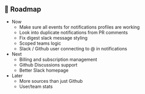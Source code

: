 ## 🎯 Roadmap

- Now
   - Make sure all events for notifications profiles are working
   - Look into duplicate notifications from PR comments
   - Fix digest slack message styling
   - Scoped teams logic
   - Slack / Github user connecting to @ in notifications
- Next
   - Billing and subscription management
   - Github Discussions support
   - Better Slack homepage
- Later
   - More sources than just Github
   - User/team stats